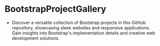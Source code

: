 # BootstrapProjectGallery

- Discover a versatile collection of Bootstrap projects in this GitHub repository, showcasing sleek websites and responsive applications. Gain insights into Bootstrap's implementation details and creative web development solutions.
